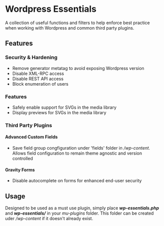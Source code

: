# Wordpress Essentials

A collection of useful functions and filters to help enforce best practice when working with Wordpress and common third party plugins.

## Features ##

### Security & Hardening ###

- Remove generator metatag to avoid exposing Wordpress version
- Disable XML-RPC access
- Disable REST API access
- Block enumeration of users

### Features ###

- Safely enable support for SVGs in the media library
- Display previews for SVGs in the media library

### Third Party Plugins ###

#### Advanced Custom Fields ####

- Save field group congfiguration under 'fields' folder in _/wp-content_. Allows field configuration to remain theme agnostic and version controlled

#### Gravity Forms ####

- Disable autocomplete on forms for enhanced end-user security

## Usage ##

Designed to be used as a must use plugin, simply place **_wp-essentials.php_** and **_wp-essentials/_** in your _mu-plugins_ folder. This folder can be created uder _/wp-content_ if it doesn't already exist.